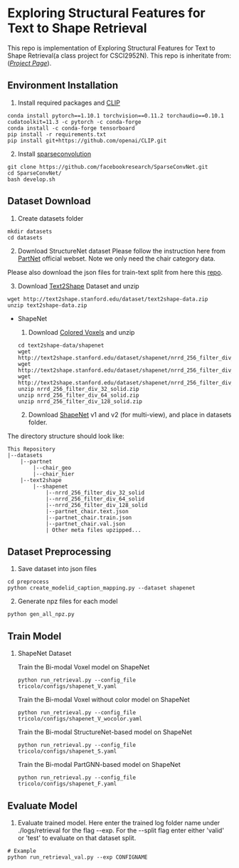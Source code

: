 # Exploring Structural Features for Text to Shape Retrieval
This repo is implementation of Exploring Structural Features for Text to Shape Retrieval(a class project for CSCI2952N). This repo is inheritate from: ([*Project Page*](https://3dlg-hcvc.github.io/tricolo/)).

## Environment Installation
1. Install required packages and [CLIP](https://github.com/openai/CLIP)
```
conda install pytorch==1.10.1 torchvision==0.11.2 torchaudio==0.10.1 cudatoolkit=11.3 -c pytorch -c conda-forge
conda install -c conda-forge tensorboard
pip install -r requirements.txt
pip install git+https://github.com/openai/CLIP.git
```
2. Install [sparseconvolution](https://github.com/facebookresearch/SparseConvNet)
```
git clone https://github.com/facebookresearch/SparseConvNet.git
cd SparseConvNet/
bash develop.sh
```
<!-- conda install pytorch==1.10.1 torchvision==0.11.2 torchaudio==0.10.1 cudatoolkit=10.2 -c pytorch -->

## Dataset Download
1. Create datasets folder
```
mkdir datasets
cd datasets
```
2. Download StructureNet dataset
Please follow the instruction here from [PartNet](https://partnet.cs.stanford.edu/) official webset. Note we only need the chair category data. 

Please also download the json files for train-text split from here this [repo](https://github.com/daerduoCarey/partnet_dataset/tree/master/stats/train_val_test_split).

3. Download [Text2Shape](http://text2shape.stanford.edu/) Dataset and unzip
```
wget http://text2shape.stanford.edu/dataset/text2shape-data.zip
unzip text2shape-data.zip
```

* ShapeNet

    1. Download [Colored Voxels](http://text2shape.stanford.edu/) and unzip
    ```
    cd text2shape-data/shapenet
    wget http://text2shape.stanford.edu/dataset/shapenet/nrrd_256_filter_div_32_solid.zip
    wget http://text2shape.stanford.edu/dataset/shapenet/nrrd_256_filter_div_64_solid.zip
    wget http://text2shape.stanford.edu/dataset/shapenet/nrrd_256_filter_div_128_solid.zip
    unzip nrrd_256_filter_div_32_solid.zip
    unzip nrrd_256_filter_div_64_solid.zip
    unzip nrrd_256_filter_div_128_solid.zip
    ```
    2. Download [ShapeNet](https://shapenet.org/) v1 and v2 (for multi-view), and place in datasets folder.

The directory structure should look like:
```
This Repository
|--datasets
    |--partnet 
        |--chair_geo
        |--chair_hier
    |--text2shape
        |--shapenet
            |--nrrd_256_filter_div_32_solid
            |--nrrd_256_filter_div_64_solid
            |--nrrd_256_filter_div_128_solid
            |--partnet_chair.text.json
            |--partnet_chair.train.json
            |--partnet_chair.val.json
            | Other meta files upzipped...
```

## Dataset Preprocessing
1. Save dataset into json files
```
cd preprocess
python create_modelid_caption_mapping.py --dataset shapenet
```

2. Generate npz files for each model
```
python gen_all_npz.py
```

## Train Model
1. ShapeNet Dataset

    Train the Bi-modal Voxel model on ShapeNet
    ```
    python run_retrieval.py --config_file tricolo/configs/shapenet_V.yaml
    ```
    Train the Bi-modal Voxel without color model on ShapeNet
    ```
    python run_retrieval.py --config_file tricolo/configs/shapenet_V_wocolor.yaml
    ```
    Train the Bi-modal StructureNet-based model on ShapeNet
    ```
    python run_retrieval.py --config_file tricolo/configs/shapenet_S.yaml
    ```
    Train the Bi-modal PartGNN-based model on ShapeNet
    ```
    python run_retrieval.py --config_file tricolo/configs/shapenet_F.yaml
    ```

## Evaluate Model
1. Evaluate trained model. Here enter the trained log folder name under ./logs/retrieval for the flag --exp. For the --split flag enter either 'valid' or 'test' to evaluate on that dataset split.
```
# Example
python run_retrieval_val.py --exp CONFIGNAME
```